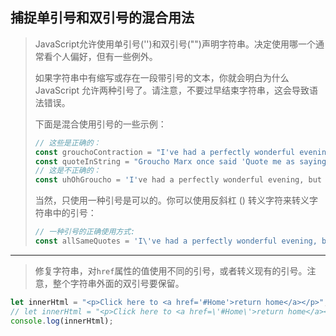 ## 捕捉单引号和双引号的混合用法

> JavaScript允许使用单引号('')和双引号("")声明字符串。决定使用哪一个通常看个人偏好，但有一些例外。
>
> 如果字符串中有缩写或存在一段带引号的文本，你就会明白为什么 JavaScript 允许两种引号了。请注意，不要过早结束字符串，这会导致语法错误。
>
> 下面是混合使用引号的一些示例：
>
> ```js
> // 这些是正确的：
> const grouchoContraction = "I've had a perfectly wonderful evening, but this wasn't it.";
> const quoteInString = "Groucho Marx once said 'Quote me as saying I was mis-quoted.'";
> // 这是不正确的：
> const uhOhGroucho = 'I've had a perfectly wonderful evening, but this wasn't it.';
> ```
>
> 当然，只使用一种引号是可以的。你可以使用反斜杠 (\) 转义字符来转义字符串中的引号：
>
> ```js
> // 一种引号的正确使用方式:
> const allSameQuotes = 'I\'ve had a perfectly wonderful evening, but this wasn\'t it.';
> ```

---

> 修复字符串，对`href`属性的值使用不同的引号，或者转义现有的引号。注意，整个字符串外面的双引号要保留。

```js
let innerHtml = "<p>Click here to <a href='#Home'>return home</a></p>";
// let innerHtml = "<p>Click here to <a href=\'#Home\'>return home</a></p>";
console.log(innerHtml);
```

